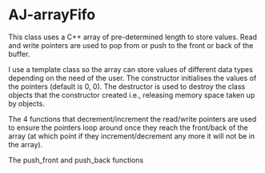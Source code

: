 # AJ-arrayFifo
 
This class uses a C++ array of pre-determined length to store values. Read and write pointers are used to pop from or push to the front or back of the buffer.

I use a template class so the array can store values of different data types depending on the need of the user. The constructor initialises the values of the pointers (default is 0, 0). The destructor is used to destroy the class objects that the constructor created i.e., releasing memory space taken up by objects.

The 4 functions that decrement/increment the read/write pointers are used to ensure the pointers loop around once they reach the front/back of the array (at which point if they increment/decrement any more it will not be in the array).

The push_front and push_back functions 
